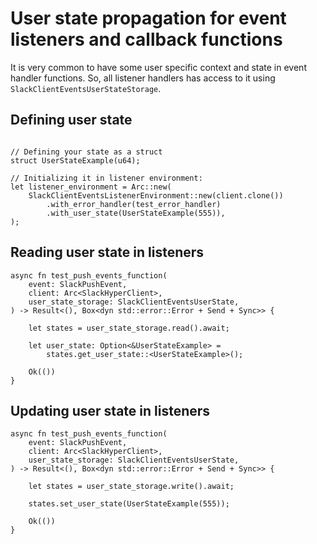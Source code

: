 # User state propagation for event listeners and callback functions

It is very common to have some user specific context and state in event handler functions.
So, all listener handlers has access to it using `SlackClientEventsUserStateStorage`.

## Defining user state
```rust,noplaypen

// Defining your state as a struct
struct UserStateExample(u64);

// Initializing it in listener environment:
let listener_environment = Arc::new(
    SlackClientEventsListenerEnvironment::new(client.clone())
        .with_error_handler(test_error_handler)
        .with_user_state(UserStateExample(555)),
); 

```

## Reading user state in listeners

```rust,noplaypen
async fn test_push_events_function(
    event: SlackPushEvent,
    client: Arc<SlackHyperClient>,
    user_state_storage: SlackClientEventsUserState,
) -> Result<(), Box<dyn std::error::Error + Send + Sync>> {

    let states = user_state_storage.read().await;

    let user_state: Option<&UserStateExample> = 
        states.get_user_state::<UserStateExample>();

    Ok(())
}
```

## Updating user state in listeners 

```rust,noplaypen
async fn test_push_events_function(
    event: SlackPushEvent,
    client: Arc<SlackHyperClient>,
    user_state_storage: SlackClientEventsUserState,
) -> Result<(), Box<dyn std::error::Error + Send + Sync>> {

    let states = user_state_storage.write().await;

    states.set_user_state(UserStateExample(555));

    Ok(())
}
```
